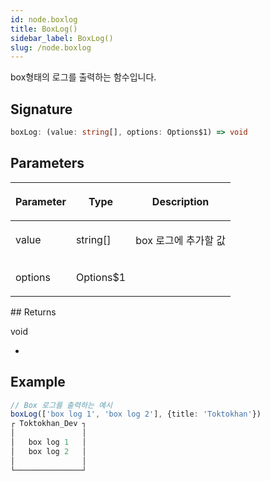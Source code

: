 ```yaml
---
id: node.boxlog
title: BoxLog()
sidebar_label: BoxLog()
slug: /node.boxlog
---
```






box형태의 로그를 출력하는 함수입니다.

## Signature

```typescript
boxLog: (value: string[], options: Options$1) => void
```

## Parameters

<table><thead><tr><th>

Parameter


</th><th>

Type


</th><th>

Description


</th></tr></thead>
<tbody><tr><td>

value


</td><td>

string[]


</td><td>

box 로그에 추가할 값


</td></tr>
<tr><td>

options


</td><td>

Options$1


</td><td>


</td></tr>
</tbody></table>
## Returns

void

-

## Example


```typescript
// Box 로그를 출력하는 예시
boxLog(['box log 1', 'box log 2'], {title: 'Toktokhan'})
┌ Toktokhan_Dev ┐
│               │
│   box log 1   │
│   box log 2   │
│               │
└───────────────┘
```

